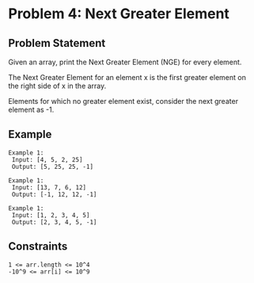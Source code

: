 # Problem 4: Next Greater Element

## Problem Statement

Given an array, print the Next Greater Element (NGE) for every element.

The Next Greater Element for an element x is the first greater element on the
right side of x in the array.

Elements for which no greater element exist, consider the next greater element
as -1.

## Example

```text
Example 1:
 Input: [4, 5, 2, 25]
 Output: [5, 25, 25, -1]

Example 1:
 Input: [13, 7, 6, 12]
 Output: [-1, 12, 12, -1]

Example 1:
 Input: [1, 2, 3, 4, 5]
 Output: [2, 3, 4, 5, -1]
```

## Constraints

```text
1 <= arr.length <= 10^4
-10^9 <= arr[i] <= 10^9
```
